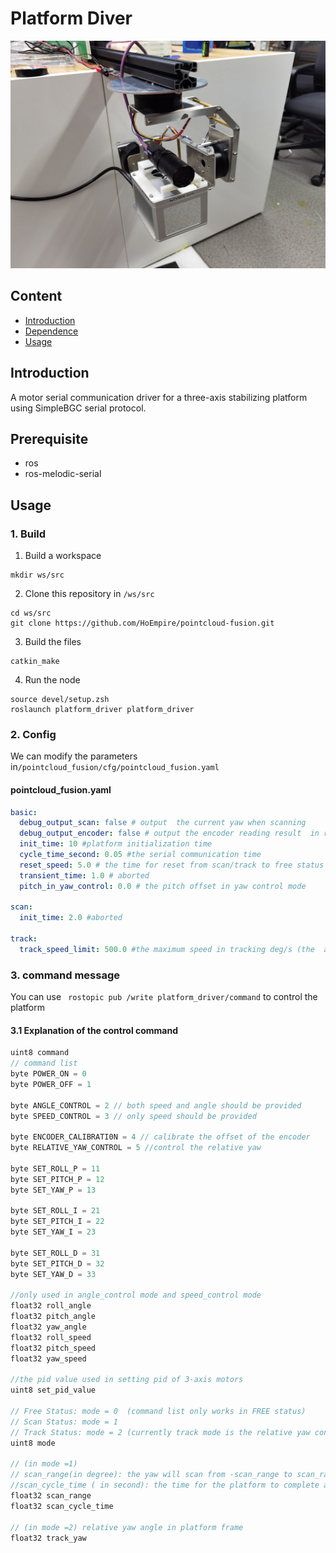 # Platform Diver

<div align=center><img width="512" height="364" src="img/platform.jpg"/></div>

## Content

- [Introduction](#Introduction)
- [Dependence](#Dependence)
- [Usage](#Usage)

## Introduction

A motor serial communication driver for a three-axis stabilizing platform using SimpleBGC serial protocol.

## Prerequisite

- ros
- ros-melodic-serial

## Usage

### 1. Build

1. Build a workspace

```shell
mkdir ws/src
```

2. Clone this repository in `/ws/src`

```shell
cd ws/src
git clone https://github.com/HoEmpire/pointcloud-fusion.git
```

3. Build the files

```shell
catkin_make
```

4. Run the node

```shell
source devel/setup.zsh
roslaunch platform_driver platform_driver
```

### 2. Config

We can modify the parameters in`/pointcloud_fusion/cfg/pointcloud_fusion.yaml`

#### pointcloud_fusion.yaml

```yaml
basic:
  debug_output_scan: false # output  the current yaw when scanning
  debug_output_encoder: false # output the encoder reading result  in real-time
  init_time: 10 #platform initialization time
  cycle_time_second: 0.05 #the serial communication time
  reset_speed: 5.0 # the time for reset from scan/track to free status
  transient_time: 1.0 # aborted
  pitch_in_yaw_control: 0.0 # the pitch offset in yaw control mode

scan:
  init_time: 2.0 #aborted

track:
  track_speed_limit: 500.0 #the maximum speed in tracking deg/s (the  actual performance is slower)
```

### 3. command message

You can use ` rostopic pub /write platform_driver/command` to control the platform

#### 3.1 Explanation of the control command

```cpp
uint8 command
// command list
byte POWER_ON = 0
byte POWER_OFF = 1

byte ANGLE_CONTROL = 2 // both speed and angle should be provided
byte SPEED_CONTROL = 3 // only speed should be provided

byte ENCODER_CALIBRATI0N = 4 // calibrate the offset of the encoder
byte RELATIVE_YAW_CONTROL = 5 //control the relative yaw

byte SET_ROLL_P = 11
byte SET_PITCH_P = 12
byte SET_YAW_P = 13

byte SET_ROLL_I = 21
byte SET_PITCH_I = 22
byte SET_YAW_I = 23

byte SET_ROLL_D = 31
byte SET_PITCH_D = 32
byte SET_YAW_D = 33

//only used in angle_control mode and speed_control mode
float32 roll_angle
float32 pitch_angle
float32 yaw_angle
float32 roll_speed
float32 pitch_speed
float32 yaw_speed

//the pid value used in setting pid of 3-axis motors
uint8 set_pid_value

// Free Status: mode = 0  (command list only works in FREE status)
// Scan Status: mode = 1
// Track Status: mode = 2 (currently track mode is the relative yaw control mode , the track yaw is the relative yaw angle in platform frame)
uint8 mode

// (in mode =1)
// scan_range(in degree): the yaw will scan from -scan_range to scan_range in platform frame (e.g. scan_range =  90.0, then the platform will scan the yaw angle from -90° to 90°
//scan_cycle_time ( in second): the time for the platform to complete a  cycle (in case of scan_range =  90.0, the yaw angle  0->90°->-90°->0° is a cycle)
float32 scan_range
float32 scan_cycle_time

// (in mode =2) relative yaw angle in platform frame
float32 track_yaw


```
